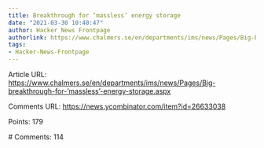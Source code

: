 ```yaml
---
title: Breakthrough for ‘massless’ energy storage
date: "2021-03-30 10:40:47"
author: Hacker News Frontpage
authorlink: https://www.chalmers.se/en/departments/ims/news/Pages/Big-breakthrough-for-’massless’-energy-storage.aspx
tags:
- Hacker-News-Frontpage
---
```


<p>Article URL: <a href="https://www.chalmers.se/en/departments/ims/news/Pages/Big-breakthrough-for-’massless’-energy-storage.aspx">https://www.chalmers.se/en/departments/ims/news/Pages/Big-breakthrough-for-’massless’-energy-storage.aspx</a></p>
<p>Comments URL: <a href="https://news.ycombinator.com/item?id=26633038">https://news.ycombinator.com/item?id=26633038</a></p>
<p>Points: 179</p>
<p># Comments: 114</p>

